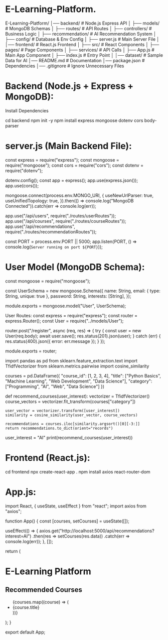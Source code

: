 # E-Learning-Platform.
E-Learning-Platform/
│── backend/                # Node.js Express API
│   ├── models/             # MongoDB Schemas
│   ├── routes/             # API Routes
│   ├── controllers/        # Business Logic
│   ├── recommendation/     # AI Recommendation System
│   ├── config/             # Database & Env Config
│   ├── server.js           # Main Server File
│
│── frontend/               # React.js Frontend
│   ├── src/                # React Components
│   ├── pages/              # Page Components
│   ├── services/           # API Calls
│   ├── App.js              # Main App Component
│   ├── index.js            # Entry Point
│
│── dataset/                # Sample Data for AI
│── README.md               # Documentation
│── package.json            # Dependencies
│── .gitignore              # Ignore Unnecessary Files


# Backend (Node.js + Express + MongoDB): 
Install Dependencies

cd backend
npm init -y
npm install express mongoose dotenv cors body-parser


# server.js (Main Backend File):
const express = require("express");
const mongoose = require("mongoose");
const cors = require("cors");
const dotenv = require("dotenv");

dotenv.config();
const app = express();
app.use(express.json());
app.use(cors());

mongoose.connect(process.env.MONGO_URI, {
  useNewUrlParser: true,
  useUnifiedTopology: true,
}).then(() => console.log("MongoDB Connected")).catch(err => console.log(err));

app.use("/api/users", require("./routes/userRoutes"));
app.use("/api/courses", require("./routes/courseRoutes"));
app.use("/api/recommendations", require("./routes/recommendationRoutes"));

const PORT = process.env.PORT || 5000;
app.listen(PORT, () => console.log(`Server running on port ${PORT}`));



# User Model (MongoDB Schema):
const mongoose = require("mongoose");

const UserSchema = new mongoose.Schema({
  name: String,
  email: { type: String, unique: true },
  password: String,
  interests: [String], 
});

module.exports = mongoose.model("User", UserSchema);


User Routes:
const express = require("express");
const router = express.Router();
const User = require("../models/User");

router.post("/register", async (req, res) => {
  try {
    const user = new User(req.body);
    await user.save();
    res.status(201).json(user);
  } catch (err) {
    res.status(400).json({ error: err.message });
  }
});

module.exports = router;


import pandas as pd
from sklearn.feature_extraction.text import TfidfVectorizer
from sklearn.metrics.pairwise import cosine_similarity


courses = pd.DataFrame({
    "course_id": [1, 2, 3, 4],
    "title": ["Python Basics", "Machine Learning", "Web Development", "Data Science"],
    "category": ["Programming", "AI", "Web", "Data Science"]
})

def recommend_courses(user_interest):
    vectorizer = TfidfVectorizer()
    course_vectors = vectorizer.fit_transform(courses["category"])
    
    user_vector = vectorizer.transform([user_interest])
    similarity = cosine_similarity(user_vector, course_vectors)
    
    recommendations = courses.iloc[similarity.argsort()[0][-3:]]  
    return recommendations.to_dict(orient="records")


user_interest = "AI"
print(recommend_courses(user_interest))



# Frontend (React.js):
cd frontend
npx create-react-app .
npm install axios react-router-dom

# App.js:
import React, { useState, useEffect } from "react";
import axios from "axios";

function App() {
  const [courses, setCourses] = useState([]);

  useEffect(() => {
    axios.get("http://localhost:5000/api/recommendations?interest=AI")
      .then(res => setCourses(res.data))
      .catch(err => console.log(err));
  }, []);

  return (
    <div>
      <h1>E-Learning Platform</h1>
      <h2>Recommended Courses</h2>
      <ul>
        {courses.map((course) => (
          <li key={course.course_id}>{course.title}</li>
        ))}
      </ul>
    </div>
  );
}

export default App;



